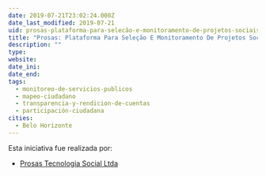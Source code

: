 ```yaml
---
date: 2019-07-21T23:02:24.000Z
date_last_modified: 2019-07-21
uid: prosas-plataforma-para-selecão-e-monitoramento-de-projetos-sociais
title: "Prosas: Plataforma Para Seleção E Monitoramento De Projetos Sociais"
description: ""
type: 
website: 
date_ini: 
date_end: 
tags:
  - monitoreo-de-servicios-publicos
  - mapeo-ciudadano
  - transparencia-y-rendicion-de-cuentas
  - participación-ciudadana
cities: 
  - Belo Horizonte
---
```


Esta iniciativa fue realizada por:

- [Prosas Tecnologia Social Ltda](/organizaciones/prosas-tecnologia-social-ltda)
